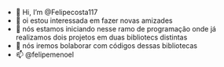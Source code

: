 - 👋 Hi, I’m @Felipecosta117
- 👀 oi estou interessada em fazer novas amizades 
- 🌱 nós estamos iniciando nesse ramo de programação onde já realizamos dois projetos em duas bibliotecs distintas
- 💞️ nós iremos bolaborar com códigos dessas bibliotecas
- 📫 @felipemenoel

<!---
Felipecosta117/Felipecosta117 is a ✨ special ✨ repository because its `README.md` (this file) appears on your GitHub profile.
You can click the Preview link to take a look at your changes.
--->

